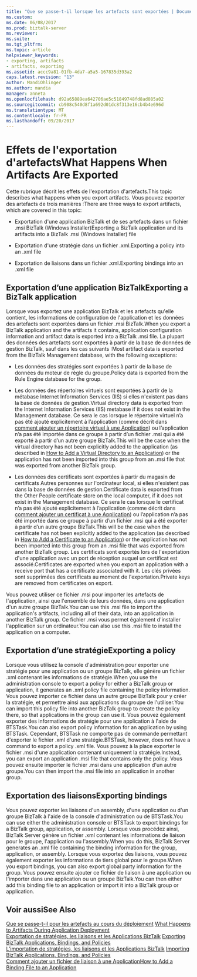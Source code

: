 ```yaml
---
title: "Que se passe-t-il lorsque les artefacts sont exportées | Documents Microsoft"
ms.custom: 
ms.date: 06/08/2017
ms.prod: biztalk-server
ms.reviewer: 
ms.suite: 
ms.tgt_pltfrm: 
ms.topic: article
helpviewer_keywords:
- exporting, artifacts
- artifacts, exporting
ms.assetid: accc9a81-01fb-4da7-a5a5-167835d393a2
caps.latest.revision: "13"
author: MandiOhlinger
ms.author: mandia
manager: anneta
ms.openlocfilehash: d92a65889ea642706ae5c51849748fd8ad085a02
ms.sourcegitcommit: cb908c540d8f1a692d01dc8f313e16cb4b4e696d
ms.translationtype: MT
ms.contentlocale: fr-FR
ms.lasthandoff: 09/20/2017
---
```

# <a name="what-happens-when-artifacts-are-exported"></a><span data-ttu-id="3a380-102">Effets de l'exportation d'artefacts</span><span class="sxs-lookup"><span data-stu-id="3a380-102">What Happens When Artifacts Are Exported</span></span>
<span data-ttu-id="3a380-103">Cette rubrique décrit les effets de l'exportation d'artefacts.</span><span class="sxs-lookup"><span data-stu-id="3a380-103">This topic describes what happens when you export artifacts.</span></span> <span data-ttu-id="3a380-104">Vous pouvez exporter des artefacts de trois manières :</span><span class="sxs-lookup"><span data-stu-id="3a380-104">There are three ways to export artifacts, which are covered in this topic:</span></span>  
  
-   <span data-ttu-id="3a380-105">Exportation d'une application BizTalk et de ses artefacts dans un fichier .msi BizTalk (Windows Installer)</span><span class="sxs-lookup"><span data-stu-id="3a380-105">Exporting a BizTalk application and its artifacts into a BizTalk .msi (Windows Installer) file</span></span>  
  
-   <span data-ttu-id="3a380-106">Exportation d'une stratégie dans un fichier .xml.</span><span class="sxs-lookup"><span data-stu-id="3a380-106">Exporting a policy into an .xml file</span></span>  
  
-   <span data-ttu-id="3a380-107">Exportation de liaisons dans un fichier .xml.</span><span class="sxs-lookup"><span data-stu-id="3a380-107">Exporting bindings into an .xml file</span></span>  
  
## <a name="exporting-a-biztalk-application"></a><span data-ttu-id="3a380-108">Exportation d’une application BizTalk</span><span class="sxs-lookup"><span data-stu-id="3a380-108">Exporting a BizTalk application</span></span>  
 <span data-ttu-id="3a380-109">Lorsque vous exportez une application BizTalk et les artefacts qu'elle contient, les informations de configuration de l'application et les données des artefacts sont exportées dans un fichier .msi BizTalk.</span><span class="sxs-lookup"><span data-stu-id="3a380-109">When you export a BizTalk application and the artifacts it contains, application configuration information and artifact data is exported into a BizTalk .msi file.</span></span> <span data-ttu-id="3a380-110">La plupart des données des artefacts sont exportées à partir de la base de données de gestion BizTalk, sauf dans les cas suivants :</span><span class="sxs-lookup"><span data-stu-id="3a380-110">Most artifact data is exported from the BizTalk Management database, with the following exceptions:</span></span>  
  
-   <span data-ttu-id="3a380-111">Les données des stratégies sont exportées à partir de la base de données du moteur de règle du groupe.</span><span class="sxs-lookup"><span data-stu-id="3a380-111">Policy data is exported from the Rule Engine database for the group.</span></span>  
  
-   <span data-ttu-id="3a380-112">Les données des répertoires virtuels sont exportées à partir de la métabase Internet Information Services (IIS) si elles n'existent pas dans la base de données de gestion.</span><span class="sxs-lookup"><span data-stu-id="3a380-112">Virtual directory data is exported from the Internet Information Services (IIS) metabase if it does not exist in the Management database.</span></span> <span data-ttu-id="3a380-113">Ce sera le cas lorsque le répertoire virtuel n’a pas été ajouté explicitement à l’application (comme décrit dans [comment ajouter un répertoire virtuel à une Application](../core/how-to-add-a-virtual-directory-to-an-application.md)) ou l’application n’a pas été importée dans ce groupe à partir d’un fichier .msi qui a été exporté à partir d’un autre groupe BizTalk.</span><span class="sxs-lookup"><span data-stu-id="3a380-113">This will be the case when the virtual directory has not been explicitly added to the application (as described in [How to Add a Virtual Directory to an Application](../core/how-to-add-a-virtual-directory-to-an-application.md)) or the application has not been imported into this group from an .msi file that was exported from another BizTalk group.</span></span>  
  
-   <span data-ttu-id="3a380-114">Les données des certificats sont exportées à partir du magasin de certificats Autres personnes sur l'ordinateur local, si elles n'existent pas dans la base de données de gestion.</span><span class="sxs-lookup"><span data-stu-id="3a380-114">Certificate data is exported from the Other People certificate store on the local computer, if it does not exist in the Management database.</span></span> <span data-ttu-id="3a380-115">Ce sera le cas lorsque le certificat n’a pas été ajouté explicitement à l’application (comme décrit dans [comment ajouter un certificat à une Application](../core/how-to-add-a-certificate-to-an-application.md)) ou l’application n’a pas été importée dans ce groupe à partir d’un fichier .msi qui a été exporter à partir d’un autre groupe BizTalk.</span><span class="sxs-lookup"><span data-stu-id="3a380-115">This will be the case when the certificate has not been explicitly added to the application (as described in [How to Add a Certificate to an Application](../core/how-to-add-a-certificate-to-an-application.md)) or the application has not been imported into this group from an .msi file that was exported from another BizTalk group.</span></span> <span data-ttu-id="3a380-116">Les certificats sont exportés lors de l'exportation d'une application avec un port de réception auquel un certificat est associé.</span><span class="sxs-lookup"><span data-stu-id="3a380-116">Certificates are exported when you export an application with a receive port that has a certificate associated with it.</span></span> <span data-ttu-id="3a380-117">Les clés privées sont supprimées des certificats au moment de l'exportation.</span><span class="sxs-lookup"><span data-stu-id="3a380-117">Private keys are removed from certificates on export.</span></span>  
  
 <span data-ttu-id="3a380-118">Vous pouvez utiliser ce fichier .msi pour importer les artefacts de l'application, ainsi que l'ensemble de leurs données, dans une application d'un autre groupe BizTalk.</span><span class="sxs-lookup"><span data-stu-id="3a380-118">You can use this .msi file to import the application's artifacts, including all of their data, into an application in another BizTalk group.</span></span> <span data-ttu-id="3a380-119">Ce fichier .msi vous permet également d'installer l'application sur un ordinateur.</span><span class="sxs-lookup"><span data-stu-id="3a380-119">You can also use this .msi file to install the application on a computer.</span></span>  
  
## <a name="exporting-a-policy"></a><span data-ttu-id="3a380-120">Exportation d’une stratégie</span><span class="sxs-lookup"><span data-stu-id="3a380-120">Exporting a policy</span></span>  
 <span data-ttu-id="3a380-121">Lorsque vous utilisez la console d'administration pour exporter une stratégie pour une application ou un groupe BizTalk, elle génère un fichier .xml contenant les informations de stratégie.</span><span class="sxs-lookup"><span data-stu-id="3a380-121">When you use the administration console to export a policy for either a BizTalk group or application, it generates an .xml policy file containing the policy information.</span></span> <span data-ttu-id="3a380-122">Vous pouvez importer ce fichier dans un autre groupe BizTalk pour y créer la stratégie, et permettre ainsi aux applications du groupe de l'utiliser.</span><span class="sxs-lookup"><span data-stu-id="3a380-122">You can import this policy file into another BizTalk group to create the policy there, so that applications in the group can use it.</span></span> <span data-ttu-id="3a380-123">Vous pouvez également exporter des informations de stratégie pour une application à l'aide de BTSTask.</span><span class="sxs-lookup"><span data-stu-id="3a380-123">You can also export policy information for an application by using BTSTask.</span></span> <span data-ttu-id="3a380-124">Cependant, BTSTask ne comporte pas de commande permettant d'exporter le fichier .xml d'une stratégie.</span><span class="sxs-lookup"><span data-stu-id="3a380-124">BTSTask, however, does not have a command to export a policy .xml file.</span></span> <span data-ttu-id="3a380-125">Vous pouvez à la place exporter le fichier .msi d'une application contenant uniquement la stratégie.</span><span class="sxs-lookup"><span data-stu-id="3a380-125">Instead, you can export an application .msi file that contains only the policy.</span></span> <span data-ttu-id="3a380-126">Vous pouvez ensuite importer le fichier .msi dans une application d'un autre groupe.</span><span class="sxs-lookup"><span data-stu-id="3a380-126">You can then import the .msi file into an application in another group.</span></span>  
  
## <a name="exporting-bindings"></a><span data-ttu-id="3a380-127">Exportation des liaisons</span><span class="sxs-lookup"><span data-stu-id="3a380-127">Exporting bindings</span></span>  
 <span data-ttu-id="3a380-128">Vous pouvez exporter les liaisons d'un assembly, d'une application ou d'un groupe BizTalk à l'aide de la console d'administration ou de BTSTask.</span><span class="sxs-lookup"><span data-stu-id="3a380-128">You can use either the administration console or BTSTask to export bindings for a BizTalk group, application, or assembly.</span></span> <span data-ttu-id="3a380-129">Lorsque vous procédez ainsi, BizTalk Server génère un fichier .xml contenant les informations de liaison pour le groupe, l'application ou l'assembly.</span><span class="sxs-lookup"><span data-stu-id="3a380-129">When you do this, BizTalk Server generates an .xml file containing the binding information for the group, application, or assembly.</span></span> <span data-ttu-id="3a380-130">Lorsque vous exportez des liaisons, vous pouvez également exporter les informations de tiers global pour le groupe.</span><span class="sxs-lookup"><span data-stu-id="3a380-130">When you export bindings, you can also export global party information for the group.</span></span> <span data-ttu-id="3a380-131">Vous pouvez ensuite ajouter ce fichier de liaison à une application ou l'importer dans une application ou un groupe BizTalk.</span><span class="sxs-lookup"><span data-stu-id="3a380-131">You can then either add this binding file to an application or import it into a BizTalk group or application.</span></span>  
  
## <a name="see-also"></a><span data-ttu-id="3a380-132">Voir aussi</span><span class="sxs-lookup"><span data-stu-id="3a380-132">See Also</span></span>  
 <span data-ttu-id="3a380-133">[Que se passe-t-il pour les artefacts au cours du déploiement](../core/what-happens-to-artifacts-during-application-deployment.md) </span><span class="sxs-lookup"><span data-stu-id="3a380-133">[What Happens to Artifacts During Application Deployment](../core/what-happens-to-artifacts-during-application-deployment.md) </span></span>  
 <span data-ttu-id="3a380-134">[Exportation de stratégies, les liaisons et les Applications BizTalk](../core/exporting-biztalk-applications-bindings-and-policies.md) </span><span class="sxs-lookup"><span data-stu-id="3a380-134">[Exporting BizTalk Applications, Bindings, and Policies](../core/exporting-biztalk-applications-bindings-and-policies.md) </span></span>  
 <span data-ttu-id="3a380-135">[L’importation de stratégies, les liaisons et les Applications BizTalk](../core/importing-biztalk-applications-bindings-and-policies.md) </span><span class="sxs-lookup"><span data-stu-id="3a380-135">[Importing BizTalk Applications, Bindings, and Policies](../core/importing-biztalk-applications-bindings-and-policies.md) </span></span>  
 [<span data-ttu-id="3a380-136">Comment ajouter un fichier de liaison à une Application</span><span class="sxs-lookup"><span data-stu-id="3a380-136">How to Add a Binding File to an Application</span></span>](../core/how-to-add-a-binding-file-to-an-application2.md)